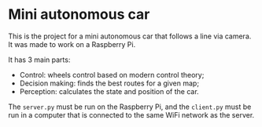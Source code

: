 # Mini autonomous car

This is the project for a mini autonomous car that follows a line via camera. It was made to work on a Raspberry Pi.

It has 3 main parts:

- Control: wheels control based on modern control theory;
- Decision making: finds the best routes for a given map;
- Perception: calculates the state and position of the car.

The `server.py` must be run on the Raspberry Pi, and the `client.py` must be run in a computer that is connected to the same WiFi network as the server.
